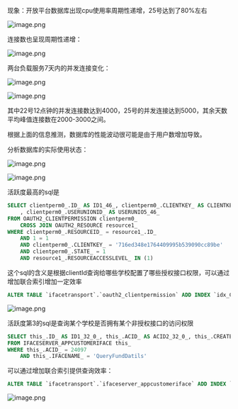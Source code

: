 现象：开放平台数据库出现cpu使用率周期性递增，25号达到了80%左右

![image.png](assets/image-20220325150032-2rqcohz.png)

连接数也呈现周期性递增：

![image.png](assets/image-20220325150233-akki339.png)

两台负载服务7天内的并发连接变化：

![image.png](assets/image-20220325151202-1xbm930.png)

![image.png](assets/image-20220325151851-wcil4ma.png)

其中22号12点钟的并发连接数达到4000，25号的并发连接达到5000，其余天数平均峰值连接数在2000-3000之间。

根据上面的信息推测，数据库的性能波动很可能是由于用户数增加导致。

分析数据库的实际使用状态：

![image.png](assets/image-20220325153648-i1i7avh.png)

![image.png](assets/image-20220325153546-0um0w41.png)

活跃度最高的sql是

```sql
SELECT clientperm0_.ID_ AS ID1_46_, clientperm0_.CLIENTKEY_ AS CLIENTKEY2_46_, clientperm0_.CUSTOMERCODE_ AS CUSTOMER3_46_, clientperm0_.RESOURCEID_ AS RESOURCEID6_46_, clientperm0_.STATE_ AS STATE4_46_
	, clientperm0_.USERUNIONID_ AS USERUNIO5_46_
FROM OAUTH2_CLIENTPERMISSION clientperm0_
	CROSS JOIN OAUTH2_RESOURCE resource1_
WHERE clientperm0_.RESOURCEID_ = resource1_.ID_
	AND 1 = 1
	AND clientperm0_.CLIENTKEY_ = '716ed348e1764409995b539090cc89be'
	AND clientperm0_.STATE_ = 1
	AND resource1_.RESOURCEACCESSLEVEL_ IN (1)
```

这个sql的含义是根据clientId查询给哪些学校配置了哪些授权接口权限，可以通过增加联合索引增加一定效率

```sql
ALTER TABLE `ifacetransport`.`oauth2_clientpermission` ADD INDEX `idx_CLIENTKEY_STATE` (`CLIENTKEY_`, `STATE_`)
```

![image.png](assets/image-20220325165114-mwv0von.png)

活跃度第3的sql是查询某个学校是否拥有某个非授权接口的访问权限

```sql
SELECT this_.ID_ AS ID1_32_0_, this_.ACID_ AS ACID2_32_0_, this_.CREATEDATE_ AS CREATEDATE3_32_0_, this_.IFACENAME_ AS IFACENAME4_32_0_, this_.IFACETITLE_ AS IFACETITLE5_32_0_
FROM IFACESERVER_APPCUSTOMERIFACE this_
WHERE this_.ACID_ = 24097
	AND this_.IFACENAME_ = 'QueryFundDatils'
```

可以通过增加联合索引提供查询效率：

```sql
ALTER TABLE `ifacetransport`.`ifaceserver_appcustomeriface` ADD INDEX `idx_ACID_IFACENAME` (`ACID_`, `IFACENAME_`)
```

![image.png](assets/image-20220325165222-idvdyn8.png)
